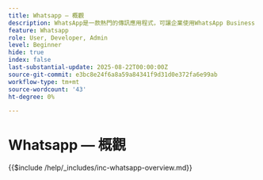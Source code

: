 ```yaml
---
title: Whatsapp — 概觀
description: WhatsApp是一款熱門的傳訊應用程式，可讓企業使用WhatsApp Business API透過個人化、對話式的傳訊吸引客戶。在Adobe Journey Optimizer中，WhatsApp可啟用直接傳送至使用者WhatsApp帳戶的各種互動式行銷和客戶服務訊息。
feature: Whatsapp
role: User, Developer, Admin
level: Beginner
hide: true
index: false
last-substantial-update: 2025-08-22T00:00:00Z
source-git-commit: e3bc8e24f6a8a59a84341f9d31d0e372fa6e99ab
workflow-type: tm+mt
source-wordcount: '43'
ht-degree: 0%

---
```



# Whatsapp — 概觀

{{$include /help/_includes/inc-whatsapp-overview.md}}
